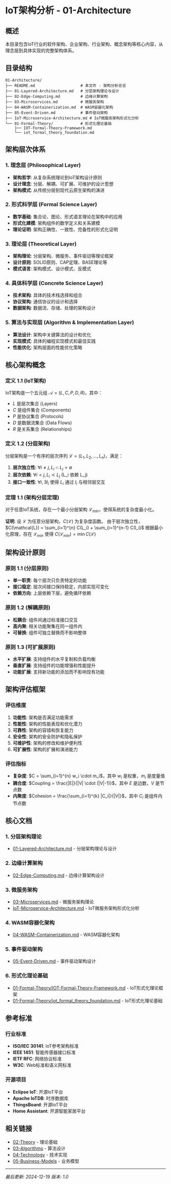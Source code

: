 # IoT架构分析 - 01-Architecture

## 概述

本目录包含IoT行业的软件架构、企业架构、行业架构、概念架构等核心内容，从理念层到具体实现的完整架构体系。

## 目录结构

```text
01-Architecture/
├── README.md                    # 本文件 - 架构分析总览
├── 01-Layered-Architecture.md   # 分层架构理论与设计
├── 02-Edge-Computing.md         # 边缘计算架构
├── 03-Microservices.md          # 微服务架构
├── 04-WASM-Containerization.md  # WASM容器化架构
├── 05-Event-Driven.md           # 事件驱动架构
├── IoT-Microservice-Architecture.md # IoT微服务架构形式化分析
└── 01-Formal-Theory/            # 形式化理论基础
    ├── IOT-Formal-Theory-Framework.md
    └── iot_formal_theory_foundation.md
```

## 架构层次体系

### 1. 理念层 (Philosophical Layer)

- **架构哲学**: 从复杂系统理论到IoT架构设计原则
- **设计理念**: 分层、解耦、可扩展、可维护的设计思想
- **架构模式**: 从传统分层到现代云原生架构的演进

### 2. 形式科学层 (Formal Science Layer)

- **数学基础**: 集合论、图论、形式语言理论在架构中的应用
- **形式化建模**: 架构组件的数学定义和关系建模
- **理论证明**: 架构正确性、一致性、完备性的形式化证明

### 3. 理论层 (Theoretical Layer)

- **架构理论**: 分层架构、微服务、事件驱动等理论框架
- **设计原则**: SOLID原则、CAP定理、BASE理论等
- **模式语言**: 架构模式、设计模式、反模式

### 4. 具体科学层 (Concrete Science Layer)

- **技术架构**: 具体的技术栈选择和组合
- **协议架构**: 通信协议的设计和选择
- **数据架构**: 数据流、存储、处理的架构设计

### 5. 算法与实现层 (Algorithm & Implementation Layer)

- **算法设计**: 架构中关键算法的设计和优化
- **实现模式**: 具体的编程实现模式和最佳实践
- **性能优化**: 架构层面的性能优化策略

## 核心架构概念

### 定义 1.1 (IoT架构)

IoT架构是一个五元组 $\mathcal{A} = (L, C, P, D, R)$，其中：

- $L$ 是层次集合 (Layers)
- $C$ 是组件集合 (Components)  
- $P$ 是协议集合 (Protocols)
- $D$ 是数据流集合 (Data Flows)
- $R$ 是关系集合 (Relationships)

### 定义 1.2 (分层架构)

分层架构是一个有序的层次序列 $\mathcal{L} = (L_1, L_2, ..., L_n)$，满足：

1. **层次独立性**: $\forall i \neq j, L_i \cap L_j = \emptyset$
2. **层次依赖**: $\forall i < j, L_i \prec L_j$ (L_i 依赖 L_j)
3. **接口一致性**: $\forall i, \exists I_i$ 使得 $L_i$ 通过 $I_i$ 与相邻层交互

### 定理 1.1 (架构分层定理)

对于任意IoT系统，存在一个最小分层架构 $\mathcal{L}_{min}$，使得系统的复杂度最小化。

**证明**:
设 $\mathcal{L}$ 为任意分层架构，$C(\mathcal{L})$ 为复杂度函数。
由于层次独立性，$C(\mathcal{L}) = \sum_{i=1}^{n} C(L_i) + \sum_{i=1}^{n-1} C(I_i)$
根据最小化原理，存在 $\mathcal{L}_{min}$ 使得 $C(\mathcal{L}_{min}) = \min C(\mathcal{L})$

## 架构设计原则

### 原则 1.1 (分层原则)

- **单一职责**: 每个层次只负责特定的功能
- **接口稳定**: 层次间接口保持稳定，内部实现可变化
- **依赖方向**: 上层依赖下层，避免循环依赖

### 原则 1.2 (解耦原则)

- **松耦合**: 组件间通过标准接口交互
- **高内聚**: 相关功能聚集在同一组件内
- **可替换**: 组件可独立替换而不影响整体

### 原则 1.3 (可扩展原则)

- **水平扩展**: 支持组件的水平复制和负载均衡
- **垂直扩展**: 支持组件的功能增强和性能提升
- **功能扩展**: 支持新功能的添加而不影响现有功能

## 架构评估框架

### 评估维度

1. **功能性**: 架构是否满足功能需求
2. **性能性**: 架构的性能表现和优化潜力
3. **可靠性**: 架构的容错和恢复能力
4. **安全性**: 架构的安全防护和隐私保护
5. **可维护性**: 架构的修改和维护便利性
6. **可扩展性**: 架构的扩展和演进能力

### 评估指标

- **复杂度**: $C = \sum_{i=1}^{n} w_i \cdot m_i$，其中 $w_i$ 是权重，$m_i$ 是度量值
- **耦合度**: $Coupling = \frac{|E|}{|V| \cdot (|V|-1)}$，其中 $E$ 是边数，$V$ 是节点数
- **内聚度**: $Cohesion = \frac{\sum_{i=1}^{k} |C_i|}{|V|}$，其中 $C_i$ 是组件内节点数

## 核心文档

### 1. 分层架构理论
- [01-Layered-Architecture.md](01-Layered-Architecture.md) - 分层架构理论与设计

### 2. 边缘计算架构
- [02-Edge-Computing.md](02-Edge-Computing.md) - 边缘计算架构设计

### 3. 微服务架构
- [03-Microservices.md](03-Microservices.md) - 微服务架构理论
- [IoT-Microservice-Architecture.md](IoT-Microservice-Architecture.md) - IoT微服务架构形式化分析

### 4. WASM容器化架构
- [04-WASM-Containerization.md](04-WASM-Containerization.md) - WASM容器化架构

### 5. 事件驱动架构
- [05-Event-Driven.md](05-Event-Driven.md) - 事件驱动架构设计

### 6. 形式化理论基础
- [01-Formal-Theory/IOT-Formal-Theory-Framework.md](01-Formal-Theory/IOT-Formal-Theory-Framework.md) - IoT形式化理论框架
- [01-Formal-Theory/iot_formal_theory_foundation.md](01-Formal-Theory/iot_formal_theory_foundation.md) - IoT形式化理论基础

## 参考标准

### 行业标准

- **ISO/IEC 30141**: IoT参考架构标准
- **IEEE 1451**: 智能传感器接口标准
- **IETF RFC**: 网络协议标准
- **W3C**: Web标准和语义网标准

### 开源项目

- **Eclipse IoT**: 开源IoT平台
- **Apache IoTDB**: 时序数据库
- **ThingsBoard**: 开源IoT平台
- **Home Assistant**: 开源智能家居平台

## 相关链接

- [02-Theory](../02-Theory/README.md) - 理论基础
- [03-Algorithms](../03-Algorithms/README.md) - 算法设计
- [04-Technology](../04-Technology/README.md) - 技术实现
- [05-Business-Models](../05-Business-Models/README.md) - 业务模型

---

*最后更新: 2024-12-19*
*版本: 1.0*
